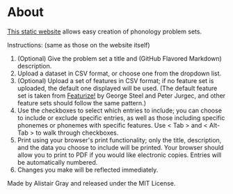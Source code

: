 # About

[This static website](https://alistairgray42.github.io/phonology-problem-set-generator/) allows easy creation of phonology problem sets.

Instructions: (same as those on the website itself)

1. (Optional) Give the problem set a title and (GitHub Flavored Markdown) description.
2. Upload a dataset in CSV format, or choose one from the dropdown list.
3. (Optional) Upload a set of features in CSV format; if no feature set is uploaded, the default one displayed will be used. (The default feature set is taken from [Featurize!](http://www.phonology.us/featurize) by George Steel and Peter Jurgec, and other feature sets should follow the same pattern.)
4. Use the checkboxes to select which entries to include; you can choose to include or exclude specific entries, as well as those including specific phonemes or phonemes with specific features. Use < Tab > and < Alt-Tab > to walk through checkboxes.
5. Print using your browser's print functionality; only the title, description, and the data you choose to include will be printed. Your browser should allow you to print to PDF if you would like electronic copies. Entries will be automatically numbered.
6. Changes you make will be reflected immediately.

Made by Alistair Gray and released under the MIT License.